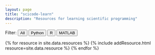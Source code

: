 ```yaml
---
layout: page
title: "scicode-learn"
description: "Resources for learning scientific programming"
---
```


Filter: 
<button type="button" class="btn btn-xs btn-default" data-rel="All">All</button>
<button type="button" class="btn btn-xs btn-success" data-rel="Python">Python</button>
<button type="button" class="btn btn-xs btn-danger" data-rel="R">R</button>
<button type="button" class="btn btn-xs btn-primary" data-rel="Matlab">MATLAB</button>

<div class="row">

{% for resource in site.data.resources %}
	{% include addResource.html resource=site.data.resource %}
{% endfor %}

</div>
